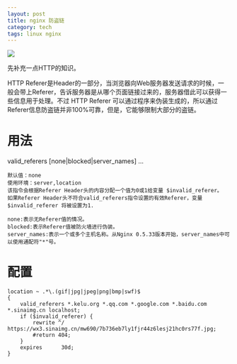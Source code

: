 ```yaml
---
layout: post
title: nginx 防盗链
category: tech
tags: linux nginx
---
```

![](https://cdn.kelu.org/blog/tags/nginx.jpg)

先补充一点HTTP的知识。

HTTP Referer是Header的一部分，当浏览器向Web服务器发送请求的时候，一般会带上Referer，告诉服务器是从哪个页面链接过来的，服务器借此可以获得一些信息用于处理。不过 HTTP Referer 可以通过程序来伪装生成的，所以通过Referer信息防盗链并非100%可靠，但是，它能够限制大部分的盗链。

# 用法

valid_referers [none|blocked|server_names] ...

	默认值：none
	使用环境：server,location
	该指令会根据Referer Header头的内容分配一个值为0或1给变量 $invalid_referer。
	如果Referer Header头不符合valid_referers指令设置的有效Referer，变量$invalid_referer 将被设置为1.

	none:表示无Referer值的情况。
	blocked:表示Referer值被防火墙进行伪装。
	server_names:表示一个或多个主机名称。从Nginx 0.5.33版本开始，server_names中可以使用通配符"*"号。

# 配置

    location ~ .*\.(gif|jpg|jpeg|png|bmp|swf)$
    {
        valid_referers *.kelu.org *.qq.com *.google.com *.baidu.com *.sinaimg.cn localhost;
        if ($invalid_referer) {
            rewrite ^/ https://wx3.sinaimg.cn/mw690/7b736eb7ly1fjr44z6lesj21hc0rs77f.jpg;
            #return 404;
        }
        expires      30d;
    }
